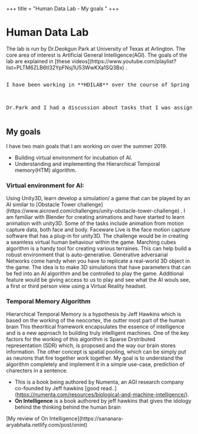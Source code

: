 +++
title = "Human Data Lab - My goals "
+++

<h1>Human Data Lab</h1>
<body>
  The lab is run by Dr.Deokgun Park at University of Texas at Arlington. The core area of interest is Artificial General Intelligence(AGI).
  The goals of the lab are explained in [these videos](https://www.youtube.com/playlist?list=PLTM6ZLB6tl32YpFNsj1U53WwKXa1SQ3Bx) .
  
  
<pre>

I have been working in **HDILAB** over the course of Spring 2019. This was my first ever experiencein research work and I quite enjoyed the workflow. Documentation was an alien concpet that I was introduced to which seemed like the missing piece of the puzzel for me to further improve and reflect upon what I have learnt. It had been my life long dream to be developing games at some caliber and I finally took a step into this world learning animation and VR control mapping in Unity3D. I was exposed to the current state of AI and deep learning approaches. I got experience giving a live seminar over **Multi-Layer Perceptron** implementation with **numpy** in **python3**.  I read about many ways of creating virtual environment and how reinforcement learning played a key role in the current approaches.

</pre>
<pre>

Dr.Park and I had a discussion about tasks that I was assigned and how I executed them. My main problem was that Ikept concentrating on multiple things and was not able to focus on one area. I need to improve my documentation skills.  We discussed my future plans and what was my vision for my career. I tend to have high expectations as it was pointed out and need to document even the failures. Finally we decided the following tasks for me to persue during the summer 2019. 

</pre>
</body>  
<h2>My goals</h2>

  I have two main goals that I am working on over the summer 2019.
  
  * Building virtual environment for incubation of AI.
  * Understanding and implementing the Hierarchical Temporal memory(HTM) algorithm.
  
<h3>Virtual environment for AI:</h3>

<body>
   Using Unity3D, learn develop a simulation/ a game that can be played by an AI similar to [Obstacle Tower challenge] (https://www.aicrowd.com/challenges/unity-obstacle-tower-challenge) .
   I am familiar with Blender for creating animations and have started to learn animation with unity3D. Some of the tasks include animation from motion capture data,
   both face and body.
   Faceware Live is the face motion capture software that has a plug-in for unity3D. The challenge would be in creating a seamless virtual human
   behaviour within the game.
   Marching cubes algorithm is a handy tool for creating various terraines. This can help build a robust environment that is auto-generative.
   Generative adversarial Networks come handy when you have to replicate a real-world 3D object in the game.
   The idea is to make 3D simulations that have parameters that can be fed into an AI algorithm and be controlled to play the game. 
   Additional feature would be giving access to us to play and see what the AI wouls see, a first or third person view using a Virtual Reality headset.

</body>   
<h3> Temporal Memory Algorithm</h3>

<body>
   Hierarchical Temporal Memory is a hypothesis by Jeff Hawkins which is based on the working of the neocortex, the outter most part of the human brain
   This theoritical framework encapsulates the essence of intelligence and is a new approach to building truly intelligent machines.
   One of the key factors for the working of this algorithm is Sparse Drstributed representation (SDR) which, is proposed and the way our brain 
   stores information. The other concept is spatial pooling, which can be simply put as neurons that fire together work together.
   My goal is to understand the algorithm completely and implement it in a simple use-case, prediction of charecters in a sentence. 
  
  * This is a book being authored by Numenta, an AGI research company co-founded by Jeff hawkins [good read..] (https://numenta.com/resources/biological-and-machine-intelligence/).
  * **On Intelligence** is a book authored by jeff hawkins that gives the idology behind the thinking behind the human brain

</body>  
[My review of On Intelligence](https://sananara-aryabhata.netlify.com/post/onint)
   
